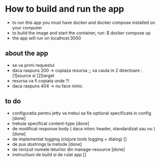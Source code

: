 # How to build and run the app
- to run this app you must have docker and docker compose installed on your computer
- to build the image and start the container, run: 
$ docker compose up
- the app will run on localhost:3000

## about the app
 - se va primi requestul
 - daca raspuns 200 -> copiaza resursa 
 ;; va cauta in 2 directoare : [1]source si [2]target
 - resursa va fi copiata unde ?!
 - daca raspuns 404 -> nu face nimic

 ## to do
 - configuratia pentru jetty va trebui sa fie optional specificata in config [done]
 - trebuie specificat content-type [done]
 - de modificat response body ( daca intorc header, standardizat sau nu )[done]
 - de implementat logging (clojure.tools logging + dialog) []
 - de pus dostrings la metode [done]
 - de revizuit numele leturilor din manage-resource [done]
 - instructiuni de build si de rulat app []
